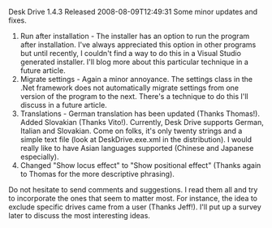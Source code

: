 Desk Drive 1.4.3 Released
2008-08-09T12:49:31
Some minor updates and fixes.

  1. Run after installation - The installer has an option to run the program after installation. I've always appreciated this option in other programs but until recently, I couldn't find a way to do this in a Visual Studio generated installer. I'll blog more about this particular technique in a future article.
  2. Migrate settings - Again a minor annoyance. The settings class in the .Net framework does not automatically migrate settings from one version of the program to the next. There's a technique to do this I'll discuss in a future article.
  3. Translations - German translation has been updated (Thanks Thomas!). Added Slovakian (Thanks Vito!). Currently, Desk Drive supports German, Italian and Slovakian. Come on folks, it's only twenty strings and a simple text file (look at DeskDrive.exe.xml in the distribution). I would really like to have Asian languages supported (Chinese and Japanese especially).
  4. Changed "Show locus effect" to "Show positional effect" (Thanks again to Thomas for the more descriptive phrasing).

Do not hesitate to send comments and suggestions. I read them all and try to incorporate the ones that seem to matter most. For instance, the idea to exclude specific drives came from a user (Thanks Jeff!). I'll put up a survey later to discuss the most interesting ideas.
